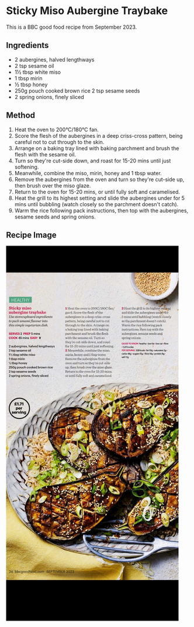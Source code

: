 # Sticky Miso Aubergine Traybake # 

This is a BBC good food recipe from September 2023.

## Ingredients ## 

- 2 aubergines, halved lengthways
- 2 tsp sesame oil
- 1½ tbsp white miso
- 1 tbsp mirin
- ½ tbsp honey
- 250g pouch cooked brown rice 2 tsp sesame seeds
- 2 spring onions, finely sliced

## Method ## 

1. Heat the oven to 200°C/180°C fan.
1. Score the flesh of the aubergines in a deep criss-cross pattern, being careful not to cut through to the skin.
1. Arrange on a baking tray lined with baking parchment and brush the flesh with the sesame oil.
1. Turn so they're cut-side down, and roast for 15-20 mins until just softening.
1. Meanwhile, combine the miso, mirin, honey and 1 tbsp water.
1. Remove the aubergines from the oven and turn so they're cut-side up, then brush over the miso glaze.
1. Return to the oven for 15-20 mins, or until fully soft and caramelised.
1. Heat the grill to its highest setting and slide the aubergines under for 5 mins until bubbling (watch closely so the parchment doesn't catch).
1. Warm the rice following pack instructions, then top with the aubergines, sesame seeds and spring onions.

## Recipe Image

![Sticky Miso Aubergine Traybake](/public/images/Sticky-Miso-Aubergine-Traybake.png)
